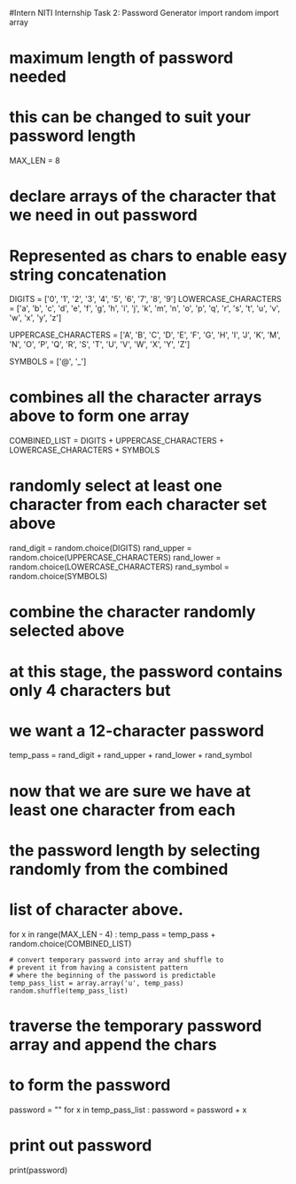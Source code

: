 #Intern NITI Internship Task 2: Password Generator
import random
import array

# maximum length of password needed
# this can be changed to suit your password length
MAX_LEN = 8

# declare arrays of the character that we need in out password
# Represented as chars to enable easy string concatenation
DIGITS = ['0', '1', '2', '3', '4', '5', '6', '7', '8', '9']
LOWERCASE_CHARACTERS = ['a', 'b', 'c', 'd', 'e', 'f', 'g', 'h', 'i', 'j', 'k', 'm', 'n', 'o', 'p', 'q', 'r', 's', 't', 'u', 'v', 'w', 'x', 'y', 'z']

UPPERCASE_CHARACTERS = ['A', 'B', 'C', 'D', 'E', 'F', 'G', 'H', 'I', 'J', 'K', 'M', 'N', 'O', 'P', 'Q', 'R', 'S', 'T', 'U', 'V', 'W', 'X', 'Y', 'Z']

SYMBOLS = ['@', '_']

# combines all the character arrays above to form one array
COMBINED_LIST = DIGITS + UPPERCASE_CHARACTERS + LOWERCASE_CHARACTERS + SYMBOLS

# randomly select at least one character from each character set above
rand_digit = random.choice(DIGITS)
rand_upper = random.choice(UPPERCASE_CHARACTERS)
rand_lower = random.choice(LOWERCASE_CHARACTERS)
rand_symbol = random.choice(SYMBOLS)

# combine the character randomly selected above
# at this stage, the password contains only 4 characters but
# we want a 12-character password
temp_pass = rand_digit + rand_upper + rand_lower + rand_symbol

# now that we are sure we have at least one character from each
# the password length by selecting randomly from the combined
# list of character above.
for x in range(MAX_LEN - 4) :
    temp_pass = temp_pass + random.choice(COMBINED_LIST)

    # convert temporary password into array and shuffle to
    # prevent it from having a consistent pattern
    # where the beginning of the password is predictable
    temp_pass_list = array.array('u', temp_pass)
    random.shuffle(temp_pass_list)

# traverse the temporary password array and append the chars
# to form the password
password = ""
for x in temp_pass_list :
    password = password + x

# print out password
print(password)



